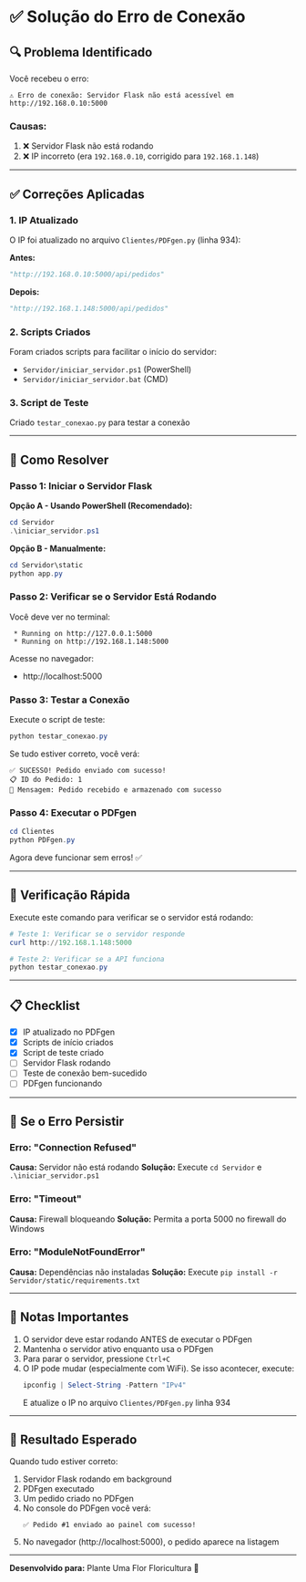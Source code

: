 # ✅ Solução do Erro de Conexão

## 🔍 Problema Identificado

Você recebeu o erro:
```
⚠️ Erro de conexão: Servidor Flask não está acessível em http://192.168.0.10:5000
```

### Causas:
1. ❌ Servidor Flask não está rodando
2. ❌ IP incorreto (era `192.168.0.10`, corrigido para `192.168.1.148`)

---

## ✅ Correções Aplicadas

### 1. IP Atualizado
O IP foi atualizado no arquivo `Clientes/PDFgen.py` (linha 934):

**Antes:**
```python
"http://192.168.0.10:5000/api/pedidos"
```

**Depois:**
```python
"http://192.168.1.148:5000/api/pedidos"
```

### 2. Scripts Criados
Foram criados scripts para facilitar o início do servidor:
- `Servidor/iniciar_servidor.ps1` (PowerShell)
- `Servidor/iniciar_servidor.bat` (CMD)

### 3. Script de Teste
Criado `testar_conexao.py` para testar a conexão

---

## 🚀 Como Resolver

### Passo 1: Iniciar o Servidor Flask

**Opção A - Usando PowerShell (Recomendado):**
```powershell
cd Servidor
.\iniciar_servidor.ps1
```

**Opção B - Manualmente:**
```powershell
cd Servidor\static
python app.py
```

### Passo 2: Verificar se o Servidor Está Rodando

Você deve ver no terminal:
```
 * Running on http://127.0.0.1:5000
 * Running on http://192.168.1.148:5000
```

Acesse no navegador:
- http://localhost:5000

### Passo 3: Testar a Conexão

Execute o script de teste:
```powershell
python testar_conexao.py
```

Se tudo estiver correto, você verá:
```
✅ SUCESSO! Pedido enviado com sucesso!
📋 ID do Pedido: 1
💬 Mensagem: Pedido recebido e armazenado com sucesso
```

### Passo 4: Executar o PDFgen

```powershell
cd Clientes
python PDFgen.py
```

Agora deve funcionar sem erros! ✅

---

## 🎯 Verificação Rápida

Execute este comando para verificar se o servidor está rodando:

```powershell
# Teste 1: Verificar se o servidor responde
curl http://192.168.1.148:5000

# Teste 2: Verificar se a API funciona
python testar_conexao.py
```

---

## 📋 Checklist

- [x] IP atualizado no PDFgen
- [x] Scripts de início criados
- [x] Script de teste criado
- [ ] Servidor Flask rodando
- [ ] Teste de conexão bem-sucedido
- [ ] PDFgen funcionando

---

## 🔧 Se o Erro Persistir

### Erro: "Connection Refused"
**Causa:** Servidor não está rodando
**Solução:** Execute `cd Servidor` e `.\iniciar_servidor.ps1`

### Erro: "Timeout"
**Causa:** Firewall bloqueando
**Solução:** Permita a porta 5000 no firewall do Windows

### Erro: "ModuleNotFoundError"
**Causa:** Dependências não instaladas
**Solução:** Execute `pip install -r Servidor/static/requirements.txt`

---

## 📝 Notas Importantes

1. O servidor deve estar rodando ANTES de executar o PDFgen
2. Mantenha o servidor ativo enquanto usa o PDFgen
3. Para parar o servidor, pressione `Ctrl+C`
4. O IP pode mudar (especialmente com WiFi). Se isso acontecer, execute:
   ```powershell
   ipconfig | Select-String -Pattern "IPv4"
   ```
   E atualize o IP no arquivo `Clientes/PDFgen.py` linha 934

---

## 🎉 Resultado Esperado

Quando tudo estiver correto:

1. Servidor Flask rodando em background
2. PDFgen executado
3. Um pedido criado no PDFgen
4. No console do PDFgen você verá:
   ```
   ✅ Pedido #1 enviado ao painel com sucesso!
   ```
5. No navegador (http://localhost:5000), o pedido aparece na listagem

---

**Desenvolvido para:** Plante Uma Flor Floricultura 🌺

